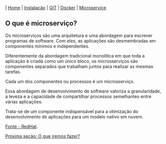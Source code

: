| [Home](/handson_microservice) | [Instalação](/handson_microservice/instalacao) | [GIT](/handson_microservice/git) | [Docker](/handson_microservice/docker) | [Microservice](/handson_microservice/microservice)

## O que é microserviço?

Os microserviços são uma arquitetura e uma abordagem para escrever programas de software. Com eles, as aplicações são desmembradas em componentes mínimos e independentes. 

Diferentemente da abordagem tradicional monolítica em que toda a aplicação é criada como um único bloco, os microsserviços são componentes separados que trabalham juntos para realizar as mesmas tarefas.

Cada um dos componentes ou processos é um microsserviço. 

Essa abordagem de desenvolvimento de software valoriza a granularidade, a leveza e a capacidade de compartilhar processos semelhantes entre várias aplicações. 

Trata-se de um componente indispensável para a otimização do desenvolvimento de aplicações para um modelo nativo em nuvem. 

[Fonte - RedHat](https://www.redhat.com/pt-br/topics/microservices).

[Próxima seção: O que iremos fazer?](to-do.md)